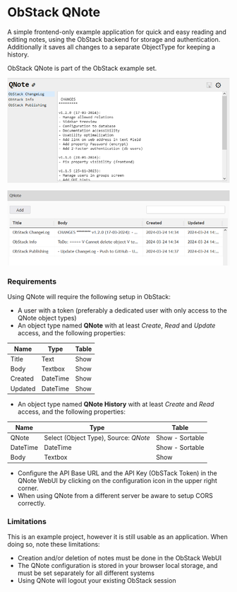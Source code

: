 # ObStack QNote

A simple frontend-only example application for quick and easy reading and editing notes, using the ObStack backend for storage and authentication. Additionally it saves all changes to a separate ObjectType for keeping a history. 

ObStack QNote is part of the ObStack example set.

![QNote Interface](img_qnote1.png)

![ObStack Objects](img_qnote2.png)

### Requirements

Using QNote will require the following setup in ObStack:

- A user with a token (preferably a dedicated user with only access to the QNote object types)
- An object type named **QNote** with at least _Create_, _Read_ and _Update_ access, and the following properties:

| Name | Type | Table |
|---|---|---|
| Title | Text | Show |
| Body | Textbox | Show |
| Created | DateTime | Show |
| Updated | DateTime | Show |

- An object type named **QNote History** with at least _Create_ and _Read_ access, and the following properties:

| Name | Type | Table |
|---|---|---|
| QNote | Select (Object Type), Source: _QNote_ | Show - Sortable |
| DateTime | DateTime | Show - Sortable|
| Body | Textbox | Show |

- Configure the API Base URL and the API Key (ObSTack Token) in the QNote WebUI by clicking on the configuration icon in the upper right corner.
- When using QNote from a different server be aware to setup CORS correctly.

### Limitations

This is an example project, however it is still usable as an application. When doing so, note these limitations:

- Creation and/or deletion of notes must be done in the ObStack WebUI
- The QNote configuration is stored in your browser local storage, and must be set separately for all different systems
- Using QNote will logout your existing ObStack session
